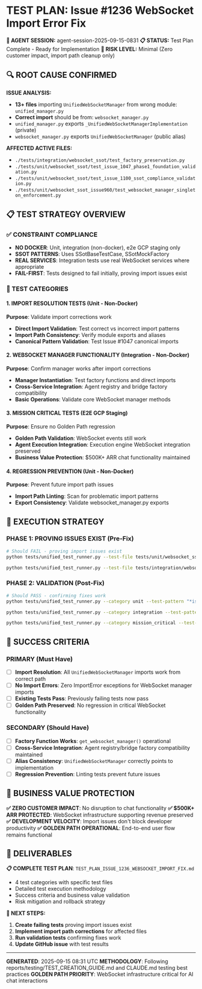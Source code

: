 # TEST PLAN: Issue #1236 WebSocket Import Error Fix

**🎯 AGENT SESSION:** agent-session-2025-09-15-0831
**📋 STATUS:** Test Plan Complete - Ready for Implementation
**🔧 RISK LEVEL:** Minimal (Zero customer impact, import path cleanup only)

## 🔍 ROOT CAUSE CONFIRMED

**ISSUE ANALYSIS:**
- **13+ files** importing `UnifiedWebSocketManager` from wrong module: `unified_manager.py`
- **Correct import** should be from: `websocket_manager.py`
- `unified_manager.py` exports `_UnifiedWebSocketManagerImplementation` (private)
- `websocket_manager.py` exports `UnifiedWebSocketManager` (public alias)

**AFFECTED ACTIVE FILES:**
- `./tests/integration/websocket_ssot/test_factory_preservation.py`
- `./tests/unit/websocket_ssot/test_issue_1047_phase1_foundation_validation.py`
- `./tests/unit/websocket_ssot/test_issue_1100_ssot_compliance_validation.py`
- `./tests/unit/websocket_ssot_issue960/test_websocket_manager_singleton_enforcement.py`

## 📋 TEST STRATEGY OVERVIEW

### ✅ CONSTRAINT COMPLIANCE
- **NO DOCKER**: Unit, integration (non-docker), e2e GCP staging only
- **SSOT PATTERNS**: Uses SSotBaseTestCase, SSotMockFactory
- **REAL SERVICES**: Integration tests use real WebSocket services where appropriate
- **FAIL-FIRST**: Tests designed to fail initially, proving import issues exist

### 🎯 TEST CATEGORIES

#### 1. **IMPORT RESOLUTION TESTS** (Unit - Non-Docker)
**Purpose**: Validate import corrections work
- **Direct Import Validation**: Test correct vs incorrect import patterns
- **Import Path Consistency**: Verify module exports and aliases
- **Canonical Pattern Validation**: Test Issue #1047 canonical imports

#### 2. **WEBSOCKET MANAGER FUNCTIONALITY** (Integration - Non-Docker)
**Purpose**: Confirm manager works after import corrections
- **Manager Instantiation**: Test factory functions and direct imports
- **Cross-Service Integration**: Agent registry and bridge factory compatibility
- **Basic Operations**: Validate core WebSocket manager methods

#### 3. **MISSION CRITICAL TESTS** (E2E GCP Staging)
**Purpose**: Ensure no Golden Path regression
- **Golden Path Validation**: WebSocket events still work
- **Agent Execution Integration**: Execution engine WebSocket integration preserved
- **Business Value Protection**: $500K+ ARR chat functionality maintained

#### 4. **REGRESSION PREVENTION** (Unit - Non-Docker)
**Purpose**: Prevent future import path issues
- **Import Path Linting**: Scan for problematic import patterns
- **Export Consistency**: Validate websocket_manager.py exports

## 🚀 EXECUTION STRATEGY

### **PHASE 1: PROVING ISSUES EXIST** (Pre-Fix)
```bash
# Should FAIL - proving import issues exist
python tests/unified_test_runner.py --test-file tests/unit/websocket_ssot_issue960/test_websocket_manager_singleton_enforcement.py

python tests/unified_test_runner.py --test-file tests/integration/websocket_ssot/test_factory_preservation.py
```

### **PHASE 2: VALIDATION** (Post-Fix)
```bash
# Should PASS - confirming fixes work
python tests/unified_test_runner.py --category unit --test-pattern "*issue_1236*"

python tests/unified_test_runner.py --category integration --test-pattern "*issue_1236*" --real-services

python tests/unified_test_runner.py --category mission_critical --test-pattern "*issue_1236*" --env staging
```

## 🎯 SUCCESS CRITERIA

### **PRIMARY (Must Have)**
- [ ] **Import Resolution**: All `UnifiedWebSocketManager` imports work from correct path
- [ ] **No Import Errors**: Zero ImportError exceptions for WebSocket manager imports
- [ ] **Existing Tests Pass**: Previously failing tests now pass
- [ ] **Golden Path Preserved**: No regression in critical WebSocket functionality

### **SECONDARY (Should Have)**
- [ ] **Factory Function Works**: `get_websocket_manager()` operational
- [ ] **Cross-Service Integration**: Agent registry/bridge factory compatibility maintained
- [ ] **Alias Consistency**: `UnifiedWebSocketManager` correctly points to implementation
- [ ] **Regression Prevention**: Linting tests prevent future issues

## 💼 BUSINESS VALUE PROTECTION

**✅ ZERO CUSTOMER IMPACT**: No disruption to chat functionality
**✅ $500K+ ARR PROTECTED**: WebSocket infrastructure supporting revenue preserved
**✅ DEVELOPMENT VELOCITY**: Import issues don't block developer productivity
**✅ GOLDEN PATH OPERATIONAL**: End-to-end user flow remains functional

## 📁 DELIVERABLES

**📋 COMPLETE TEST PLAN**: `TEST_PLAN_ISSUE_1236_WEBSOCKET_IMPORT_FIX.md`
- 4 test categories with specific test files
- Detailed test execution methodology
- Success criteria and business value validation
- Risk mitigation and rollback strategy

**🔄 NEXT STEPS:**
1. **Create failing tests** proving import issues exist
2. **Implement import path corrections** for affected files
3. **Run validation tests** confirming fixes work
4. **Update GitHub issue** with test results

---

**GENERATED**: 2025-09-15 08:31 UTC
**METHODOLOGY**: Following reports/testing/TEST_CREATION_GUIDE.md and CLAUDE.md testing best practices
**GOLDEN PATH PRIORITY**: WebSocket infrastructure critical for AI chat interactions